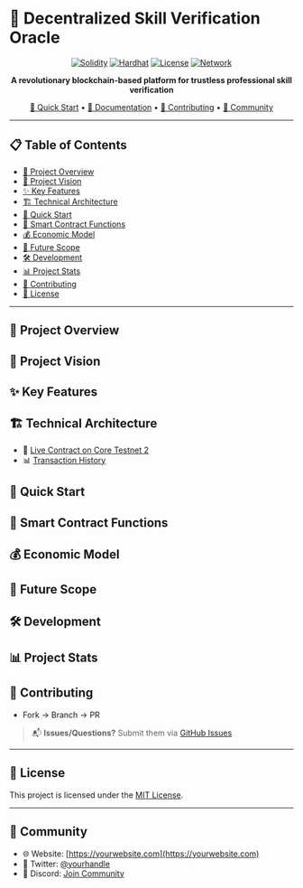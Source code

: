 # 🎯 Decentralized Skill Verification Oracle

<div align="center">

[![Solidity](https://img.shields.io/badge/Solidity-0.8.19-363636)](#️technical-architecture)
[![Hardhat](https://img.shields.io/badge/Built%20with-Hardhat-yellow)](#️development)
[![License](https://img.shields.io/badge/License-MIT-green)](#-license)
[![Network](https://img.shields.io/badge/Network-Core%20Testnet%202-orange)](https://scan.test2.btcs.network/)

**A revolutionary blockchain-based platform for trustless professional skill verification**

[🚀 Quick Start](#-quick-start) • [📖 Documentation](#-smart-contract-functions) • [🤝 Contributing](#-contributing) • [💬 Community](#-community) <!-- Replace # with actual community URL -->

</div>

---

## 📋 Table of Contents

- [🎯 Project Overview](#-project-overview)
- [🌟 Project Vision](#-project-vision)
- [✨ Key Features](#-key-features)
- [🏗️ Technical Architecture](#️-technical-architecture)
- [🚀 Quick Start](#-quick-start)
- [📝 Smart Contract Functions](#-smart-contract-functions)
- [💰 Economic Model](#-economic-model)
- [🔮 Future Scope](#-future-scope)
- [🛠️ Development](#️-development)
- [📊 Project Stats](#-project-stats)
- [🤝 Contributing](#-contributing)
- [📄 License](#-license)

---

## 🎯 Project Overview
<!-- Section content remains the same -->

## 🌟 Project Vision
<!-- Section content remains the same -->

## ✨ Key Features
<!-- Section content remains the same -->

## 🏗️ Technical Architecture

- 🔗 [Live Contract on Core Testnet 2](https://scan.test2.btcs.network/address/0x01Dea416D07Da13999f3AD0C1EB5014487DEccdc)
- 📊 [Transaction History](https://scan.test2.btcs.network/address/0x01Dea416D07Da13999f3AD0C1EB5014487DEccdc#transactions)

## 🚀 Quick Start
<!-- Setup and deployment instructions remain unchanged -->

## 📝 Smart Contract Functions
<!-- Core and view functions section remain the same -->

## 💰 Economic Model
<!-- Stake & Reward structure and incentives remain the same -->

## 🔮 Future Scope
<!-- Phase-wise roadmap remains the same -->

## 🛠️ Development
<!-- Project structure and commands remain the same -->

## 📊 Project Stats
<!-- Deployment and status stats remain the same -->

## 🤝 Contributing

- Fork → Branch → PR

> 📬 **Issues/Questions?** Submit them via [GitHub Issues](https://github.com/your-username/decentralized-skill-verification-oracle/issues)

---

## 📄 License

This project is licensed under the [MIT License](LICENSE).

---

## 💬 Community

- 🌐 Website: [https://yourwebsite.com](https://yourwebsite.com) <!-- Replace with actual URL -->
- 🧵 Twitter: [@yourhandle](https://twitter.com/yourhandle) <!-- Replace -->
- 💬 Discord: [Join Community](https://discord.gg/yourdiscord) <!-- Replace -->
